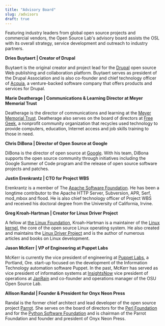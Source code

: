 ```yaml
---
title: "Advisory Board"
slug: /advisors
draft: true
---
```


Featuring industry leaders from global open source projects and commercial
vendors, the Open Source Lab's advisory board assists the OSL with its overall
strategy, service development and outreach to industry partners.

**Dries Buytaert | Creator of Drupal**

Buytaert is the original creator and project lead for the [Drupal](https://www.drupal.org/) open source
Web publishing and collaboration platform. Buytaert serves as president of the
Drupal Association and is also co-founder and chief technology officer of
[Acquia](http://acquia.com), a venture-backed software company that offers
products and services for Drupal.


**Marie Deatherage | Communications & Learning Director at Meyer Memorial
Trust**

Deatherage is the director of communications and learning at the [Meyer Memorial
Trust](http://www.mmt.org/). Deatherage also serves on the board of directors at [Free Geek](http://www.freegeek.org), a
nonprofit community organization that recycles used technology to provide
computers, education, Internet access and job skills training to those in need.


**Chris DiBona | Director of Open Source at Google**

DiBona is the director of open source at [Google](http://code.google.com). With his team, DiBona
supports the open source community through initiatives including the Google
Summer of Code program and the release of open source software projects and
patches.


**Justin Erenkrantz | CTO for Project WBS**

Erenkrantz is a member of The [Apache Software Foundation](http://www.apache.org). He has been a
longtime contributor to the Apache HTTP Server, Subversion, APR, Serf, mod_mbox
and flood. He is also chief technology officer of Project WBS and received his
doctoral degree from the University of California, Irvine.


**Greg Kroah-Hartman | Creator for Linux Driver Project**

A fellow at [the Linux Foundation](http://www.linuxfoundation.org), Kroah-Hartman is a maintainer of the [Linux
kernel](http://kernel.org), the core of the open source Linux operating system. He also created
and maintains the [Linux Driver Project](http://www.linuxdriverproject.org/) and is the author of numerous articles
and books on Linux development.


**Jason McKerr | VP of Engineering at Puppet Labs**

McKerr is currently the vice president of engineering at [Puppet Labs](http://puppetlabs.com), a
Portland, Ore. start-up focused on the development of the Information Technology
automation software Puppet. In the past, McKerr has served as vice president of
information systems at [InsightsNow](http://insightsnow.com) vice president of operations at [JanRain](http://www.janrain.com)
and co-founder and operations manager of the OSU Open
Source Lab.


**Allison Randal | Founder & President for Onyx Neon Press**

Randal is the former chief architect and lead developer of the open source
project [Parrot](http://www.parrot.org). She serves on the board of directors for the [Perl
Foundation](http://www.perlfoundation.org) and for the [Python Software Foundation](http://www.python.org) and is chairman of the
Parrot Foundation and founder and president of Onyx Neon Press.
